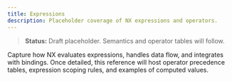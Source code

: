 ```yaml
---
title: Expressions
description: Placeholder coverage of NX expressions and operators.
---
```


> **Status:** Draft placeholder. Semantics and operator tables will follow.

Capture how NX evaluates expressions, handles data flow, and integrates with bindings. Once detailed, this reference will host operator precedence tables, expression scoping rules, and examples of computed values.
